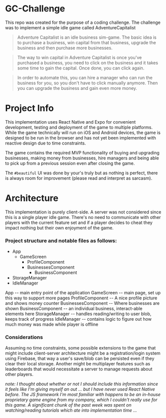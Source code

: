 # GC-Challenge
This repo was created for the purpose of a coding challenge. The challenge was to implement a simple idle game called AdventureCapitalist

> Adventure Capitalist is an idle business sim-game. The basic idea is to purchase a business, win capital from that business, upgrade the business and then purchase more businesses.

>The way to win capital in Adventure Capitalist is once you've purchased a business, you need to click on the business and it takes some time to gain the capital. Once done, you can click again.

> In order to automate this, you can hire a manager who can run the business for you, so you don't have to click manually anymore. Then you can upgrade the business and gain even more money.

# Project Info
This implementation uses React Native and Expo for convenient development, testing and deployment of the game to multiple platforms. While the game technically will run on iOS and Android devices, the game is designed to be run in the browser and has not yet been implemented with reactive design due to time constraints. 

The game contains the required MVP functionality of buying and upgrading businesses, making money from businesses, hire managers and being able to pick up from a previous session even after closing the game.

The `#beautiful` UI was done by your's truly but as nothing is perfect, there is always room for improvement (please read and interpret as sarcasm).

# Architecture
This implementation is purely client-side. A server was not considered since this is a single player idle game. There's no need to communicate with other players with the current feature set and if a player decides to cheat they impact nothing but their own enjoyment of the game. 

### Project structure and notable files as follows:

 - App
	 - GameScreen
		 - ProfileComponent
		 - BusinessesComponent
			 - BusinessComponent
 - StorageManager
 - IdleManager

App -- main entry point of the application
GameScreen -- main page, set up this way to support more pages
ProfileComponent -- A nice profile picture and shows money counter
BusinessesComponent -- Where businesses are shown
BusinessComponent -- an individual business, interact-able elements here
StorageManager -- handles reading/writing to user blob, keeps track of progress
IdleManager -- contains logic to figure out how much money was made while player is offline

### Considerations
Assuming no time constraints, some possible extensions to the game that might include client-server architecture might be a registration/login system using Firebase, that way a user's save/blob can be persisted even if they clear their local storage. Another might be multiplayer features such as leaderboards that would necessitate a server to manage requests about other players.

*note: I thought about whether or not I should include this information since it feels like I'm giving myself an out ... but I have never used React Native before. The JS framework I'm most familiar with happens to be an in-house proprietary game engine from my company, which I couldn't really use for this game. A significant chunk of the past week was spent on watching/reading tutorials which ate into implementation time ...*


